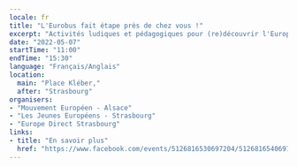 ```yaml
---
locale: fr
title: "L'Eurobus fait étape près de chez vous !"
excerpt: "Activités ludiques et pédagogiques pour (re)découvrir l'Europe à tout âge sur le village des Courses de Strasbourg Eurométropole."
date: "2022-05-07"
startTime: "11:00"
endTime: "15:30"
language: "Français/Anglais"
location:
  main: "Place Kléber,"
  after: "Strasbourg"
organisers:
- "Mouvement Européen - Alsace"
- "Les Jeunes Européens - Strasbourg"
- "Europe Direct Strasbourg"
links:
- title: "En savoir plus"
  href: "https://www.facebook.com/events/5126816530697204/5126816540697203/"
---
```

